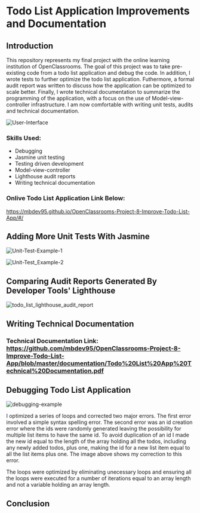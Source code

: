 # Todo List Application Improvements and Documentation

## Introduction
This repository represents my final project with the online learning institution of OpenClassrooms. The goal of this project was to take pre-existing code from a todo list application and debug the code. In addition, I wrote tests to further optimize the todo list application. Futhermore, a formal audit report was written to discuss how the application can be optimized to scale better. Finally, I wrote technical documentation to summarize the programming of the application, with a focus on the use of Model-view-controller infrastructure. I am now comfortable with writing unit tests, audits and technical documentation.

![User-Interface](https://user-images.githubusercontent.com/77469447/128958763-62909a50-be60-4e3e-bf35-b2dcc3a54151.PNG)

### Skills Used:
- Debugging
- Jasmine unit testing
- Testing driven development
- Model-view-controller
- Lighthouse audit reports
- Writing technical documentation

### Onlive Todo List Application Link Below:
https://mbdev95.github.io/OpenClassrooms-Project-8-Improve-Todo-List-App/#/

## Adding More Unit Tests With Jasmine

![Unit-Test-Example-1](https://user-images.githubusercontent.com/77469447/128958280-2e073397-0b36-4bc1-9428-93d1a84dfa2f.PNG)


![Unit-Test_Example-2](https://user-images.githubusercontent.com/77469447/128958290-65fb3333-46d1-4758-b775-29084d2868d6.PNG)

## Comparing Audit Reports Generated By Developer Tools' Lighthouse

![todo_list_lighthouse_audit_report](https://user-images.githubusercontent.com/77469447/128958352-d218db87-ce44-4e81-8a91-2f86a6bbb68a.PNG)

## Writing Technical Documentation
### Technical Documentation Link: https://github.com/mbdev95/OpenClassrooms-Project-8-Improve-Todo-List-App/blob/master/documentation/Todo%20List%20App%20Technical%20Documentation.pdf

## Debugging Todo List Application

![debugging-example](https://user-images.githubusercontent.com/77469447/128958071-143cc78f-4769-4b3d-9e05-83f1f0f66853.PNG)

I optimized a series of loops and corrected two major errors. The first error involved a simple syntax spelling error.  The second error was an id creation error where the ids were randomly generated leaving the possibility for multiple list items to have the same id. To avoid duplication of an id I made the new id equal to the length of the array holding all the todos, including any newly added todos, plus one, making the id for a new list item equal to all the list items plus one. The image above shows my correction to this error. 

The loops were optimized by eliminating unecessary loops and ensuring all the loops were executed for a number of iterations equal to an array length and not a variable holding an array length. 

## Conclusion
